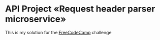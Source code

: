 #  API Project «Request header parser microservice»

This is my solution for the [FreeCodeCamp](http://freecodecamp.com) challenge
